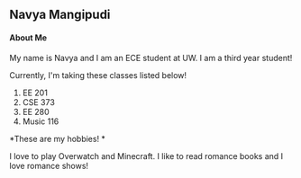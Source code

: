 ## Navya Mangipudi

#### About Me

My name is Navya and I am an ECE student at UW. I am a third year student!

Currently, I'm taking these classes listed below!

1. EE 201
2. CSE 373
3. EE 280
4. Music 116

*These are my hobbies! *

I love to play Overwatch and Minecraft. I like to read romance books and I love romance shows!
